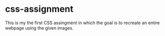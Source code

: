 # css-assignment

This is my the first CSS assingment in which the goal is to recreate an entire webpage using the given images.
